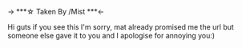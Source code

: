 -> ***☆ Taken By /Mist ***<-

Hi guts if you see this I'm sorry, mat already promised me the url but someone else gave it to you and I apologise for annoying you:)
